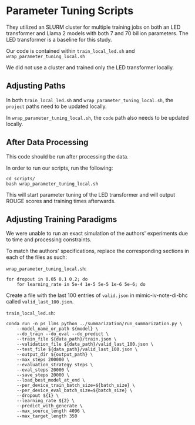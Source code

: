 # Parameter Tuning Scripts

They utilized an SLURM cluster for multiple training jobs on both an LED transformer and Llama 2 models with both 7 and 70 billion parameters. The LED transformer is a baseline for this study.

Our code is contained within `train_local_led.sh` and `wrap_parameter_tuning_local.sh`

We did not use a cluster and trained only the LED transformer locally.

## Adjusting Paths

In both `train_local_led.sh` and `wrap_parameter_tuning_local.sh`, the `project` paths need to be updated locally.

In `wrap_parameter_tuning_local.sh`, the `code` path also needs to be updated locally.

## After Data Processing

This code should be run after processing the data.

In order to run our scripts, run the following:

```
cd scripts/
bash wrap_parameter_tuning_local.sh
```

This will start parameter tuning of the LED transformer and will output ROUGE scores and training times afterwards.

## Adjusting Training Paradigms

We were unable to run an exact simulation of the authors' experiments due to time and processing constraints.

To match the authors' specifications, replace the corresponding sections in each of the files as such:

`wrap_parameter_tuning_local.sh`:

```
for dropout in 0.05 0.1 0.2; do 
    for learning_rate in 5e-4 1e-5 5e-5 1e-6 5e-6; do
```

Create a file with the last 100 entries of `valid.json` in mimic-iv-note-di-bhc called `valid_last_100.json`.

`train_local_led.sh`:

```
conda run -n ps_llms python ../summarization/run_summarization.py \
	--model_name_or_path ${model} \
	--do_train --do_eval --do_predict \
	--train_file ${data_path}/train.json \
	--validation_file ${data_path}/valid_last_100.json \
	--test_file ${data_path}/valid_last_100.json \
	--output_dir ${output_path} \
	--max_steps 200000 \
	--evaluation_strategy steps \
	--eval_steps 20000 \
	--save_steps 20000 \
	--load_best_model_at_end \
	--per_device_train_batch_size=${batch_size} \
	--per_device_eval_batch_size=${batch_size} \
	--dropout ${1} \
	--learning_rate ${2} \
	--predict_with_generate \
	--max_source_length 4096 \
	--max_target_length 350
```

